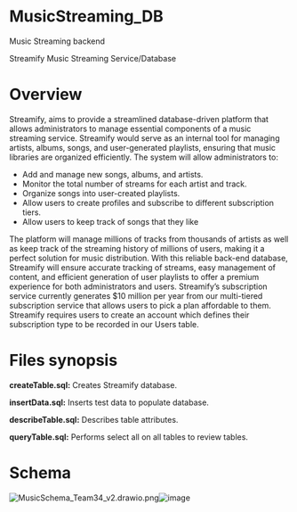 # MusicStreaming_DB
Music Streaming backend

Streamify Music Streaming Service/Database

# Overview
Streamify, aims to provide a streamlined database-driven platform that allows administrators to manage essential components of a music streaming service.
Streamify would serve as an internal tool for managing artists, albums, songs, and user-generated playlists, ensuring that music libraries are organized efficiently. The system will allow administrators to:
- Add and manage new songs, albums, and artists.
- Monitor the total number of streams for each artist and track.
- Organize songs into user-created playlists.
- Allow users to create profiles and subscribe to different subscription tiers.
- Allow users to keep track of songs that they like

The platform will manage millions of tracks from thousands of artists as well as keep track of the streaming history of millions of users, making it a perfect solution for music distribution. With this reliable back-end database, Streamify will ensure accurate tracking of streams, easy management of content, and efficient generation of user playlists to offer a premium experience for both administrators and users.
Streamify’s subscription service currently generates $10 million per year from our multi-tiered subscription service that allows users to pick a plan affordable to them.  Streamify requires users to create an account which defines their subscription type to be recorded in our Users table.

# Files synopsis
**createTable.sql:** Creates Streamify database.

**insertData.sql:** Inserts test data to populate database.

**describeTable.sql:** Describes table attributes.

**queryTable.sql:** Performs select all on all tables to review tables.

# Schema
<img src="blob:chrome-untrusted://media-app/8c990ea4-3f8f-4c0e-ab01-a9465b98e177" alt="MusicSchema_Team34_v2.drawio.png"/>![image](https://github.com/user-attachments/assets/f0c240f2-12d2-45be-ad4d-f0dde0e26067)

